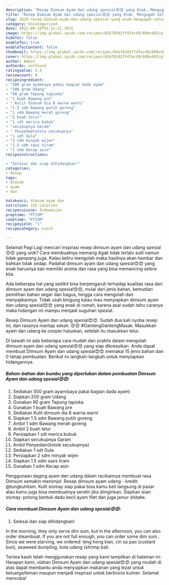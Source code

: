 ```yaml
---
description: "Resep Dimsum Ayam dan udang spesial😍😍 yang Enak, Mengugah Selera"
title: "Resep Dimsum Ayam dan udang spesial😍😍 yang Enak, Mengugah Selera"
slug: 2629-resep-dimsum-ayam-dan-udang-spesial-yang-enak-mengugah-selera
category: Uncategorized
date: 2022-09-19T01:51:11.707Z
image: https://img-global.cpcdn.com/recipes/65b783d2ffd7ec49/680x482cq70/dimsum-ayam-dan-udang-spesial-foto-resep-utama.jpg
hideToc: false
enableToc: true
enableTocContent: false
thumbnail: https://img-global.cpcdn.com/recipes/65b783d2ffd7ec49/680x482cq70/dimsum-ayam-dan-udang-spesial-foto-resep-utama.jpg
cover: https://img-global.cpcdn.com/recipes/65b783d2ffd7ec49/680x482cq70/dimsum-ayam-dan-udang-spesial-foto-resep-utama.jpg
author: Admin
authorAv: notfound
ratingvalue: 4.4
reviewcount: 9
recipeingredient:
- "500 gram ayamsaya pakai bagian dada ayam"
- "200 gram Udang"
- "90 gram Tepung tapioka"
- "1 buah Bawang pre"
- " Kulit dimsum dia 8 warna warni"
- "1.5 sdm Bawang putih goreng"
- "1 sdm Bawang merah goreng"
- "2 buah telur"
- "1 sdt merica bubuk"
- "secukupnya Garam"
- " Penyedamtotole secukupnya"
- "1 sdt Gula"
- "2 sdm minyak wijen"
- "1.5 sdm saos tiram"
- "1 sdm Kecap asin"
recipeinstructions:

- "Selesai dan siap dihidangkan!"
categories:
- Resep
tags:
- dimsum
- ayam
- dan

katakunci: dimsum ayam dan 
nutrition: 155 calories
recipecuisine: Indonesian
preptime: "PT33M"
cooktime: "PT33M"
recipeyield: "1"
recipecategory: Lunch

---
```



Selamat Pagi Lagi mencari inspirasi resep dimsum ayam dan udang spesial😍😍 yang unik? Cara membuatnya memang Agak tidak terlalu sulit namun tidak gampang juga. Kalau keliru mengolah maka hasilnya akan hambar dan bahkan tidak sedap. Padahal dimsum ayam dan udang spesial😍😍 yang enak harusnya kan memiliki aroma dan rasa yang bisa memancing selera kita.


Ada beberapa hal yang sedikit bisa berpengaruh terhadap kualitas rasa dari dimsum ayam dan udang spesial😍😍, mulai dari jenis bahan, kemudian pemilihan bahan segar dan bagus, hingga cara mengolah dan menyajikannya. Tidak usah bingung kalau mau menyiapkan dimsum ayam dan udang spesial😍😍 yang enak di rumah, karena asal sudah tahu caranya maka hidangan ini mampu menjadi suguhan spesial.

Resep Dimsum Ayam dan udang spesial😍😍. Sudah dua kali nyoba resep ini, dan rasanya mantap sekali. 😍😍 #GantengGantengMasak. Masukkan ayam dan udang ke cooper haluskan, setelah itu masukkan telur.


Di bawah ini ada beberapa cara mudah dan praktis dalam mengolah dimsum ayam dan udang spesial😍😍 yang siap dikreasikan. Anda dapat membuat Dimsum Ayam dan udang spesial😍😍 memakai 15 jenis bahan dan 0 tahap pembuatan. Berikut ini langkah-langkah untuk menyiapkan hidangannya.

<!--inarticleads1-->

##### Bahan-bahan dan bumbu yang diperlukan dalam pembuatan Dimsum Ayam dan udang spesial😍😍:

1. Sediakan 500 gram ayam(saya pakai bagian dada ayam)
1. Siapkan 200 gram Udang
1. Gunakan 90 gram Tepung tapioka
1. Gunakan 1 buah Bawang pre
1. Sediakan  Kulit dimsum dia 8 warna warni
1. Siapkan 1.5 sdm Bawang putih goreng
1. Ambil 1 sdm Bawang merah goreng
1. Ambil 2 buah telur
1. Persiapkan 1 sdt merica bubuk
1. Siapkan secukupnya Garam
1. Ambil  Penyedam(totole secukupnya)
1. Sediakan 1 sdt Gula
1. Persiapkan 2 sdm minyak wijen
1. Siapkan 1.5 sdm saos tiram
1. Gunakan 1 sdm Kecap asin


Penggunaan daging ayam dan udang dalam racikannya membuat rasa Dimsum semakin menonjol. Resep dimsum ayam udang - kredit: @tungkuhitam. Kulit siomay siap pakai bisa kamu beli langsung di pasar atau kamu juga bisa membuatnya sendiri jika diinginkan. Siapkan isian siomay: potong bentuk dadu kecil ayam filet dan juga jamur shitake. 

<!--inarticleads2-->

##### Cara membuat Dimsum Ayam dan udang spesial😍😍:


1. Selesai dan siap dihidangkan!

In the morning, they only serve dim sum, but in the afternoon, you can also order steamboat. If you are not full enough, you can order some dim sum.. Since we were starving, we ordered: leng hong kian, cin sa pao (custard bun), seaweed dumpling, bola udang (shrimp ball. 

Terima kasih telah menggunakan resep yang kami tampilkan di halaman ini. Harapan kami, olahan Dimsum Ayam dan udang spesial😍😍 yang mudah di atas dapat membantu anda menyiapkan makanan yang lezat untuk keluarga/teman maupun menjadi inspirasi untuk berbisnis kuliner. Selamat mencoba!
